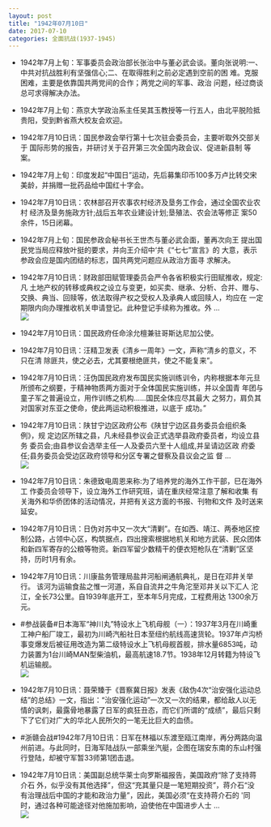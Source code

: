 ```yaml
---
layout: post
title: "1942年07月10日"
date: 2017-07-10
categories: 全面抗战(1937-1945)
---
```


<meta name="referrer" content="no-referrer" />

- 1942年7月上旬：军事委员会政治部长张治中与董必武会谈。董向张说明:一、 中共对抗战胜利有坚强信心;二、在取得胜利之前必定遇到空前的困 难。克服困难，主要是依靠国共两党间的合作；两党之间的军事、政治 问题，经过商谈总可求得解决办法。 

- 1942年7月上旬：燕京大学政治系主任吴其玉教授等一行五人，由北平脱险抵 贵阳，受到黔省燕大校友会欢迎。 

- 1942年7月10日讯：国民参政会举行第十七次驻会委员会，主要听取外交部关于 国际形势的报告，并研讨关于召开第三次全国内政会议、促进新县制 等案。 

- 1942年7月上旬：印度发起“中国日”运动，先后募集印币100多万卢比转交宋 美龄，并捐赠一批药品给中国红十字会。 

- 1942年7月10日讯：农林部召开农事农村经济及垦务工作会，通过全国农业农村 经济及垦务施政方针;战后五年农业建设计划;垦殖法、农会法等修正 案50余件，15日闭幕。 

- 1942年7月上旬：国民参政会秘书长王世杰与董必武会面，董再次向王 提出国民党当局应释放叶挺的要求，并向王介绍中‘共《“七七”宣言》的 大意，表示参政会应是国内团结的标志，国共两党问题应从政治方面寻 求解决。 

- 1942年7月10日讯：财政部田赋管理委员会严令各省积极实行田赋推收，规定:凡 土地产权的转移或典权之设立与变更，如买卖、继承、分析、合并、赠与、 交换、典当、回赎等，依法取得产权之受权人及承典人或回赎人，均应在 一定期限内向办理推收机关申请登记。此种登记手续称为推收。外 ... <br/><img src="https://wx2.sinaimg.cn/large/aca367d8ly1fhf1h0hik8j20c809z74c.jpg" />

- 1942年7月10日讯：国民政府任命涂允檀兼驻哥斯达尼加公使。 

- 1942年7月10日讯：汪精卫发表《清乡一周年》一文，声称“清乡的意义，不只在清 除匪共，使之必去，尤其要根绝匪共，使之不能复来”。 

- 1942年7月10日讯：汪伪国民政府发布国民实施训练训令，内称根据本年元旦 所颁布之纲要，于精神物质两方面对于全体国民实施训练，并以全国青 年团与童子军之普遍设立，用作训练之机构……国民全体应尽其最大 之努力，肩负其对国家对东亚之使命，使此两运动积极推进，以底于 成功。” 

- 1942年7月10日讯：陕甘宁边区政府公布《陕甘宁边区县务委员会组织条例》，规 定边区所辖之县，凡未经县参议会正式选举县政府委员者，均设立县务 委员会;由县参议会选举主任一人及委员六至十人组成,并呈请边区政 府委任;县务委员会受边区政府领导和分区专署之督察及县议会之监 督 ... <br/><img src="https://wx2.sinaimg.cn/large/aca367d8ly1fhest2nvb8j20c809zjrg.jpg" />

- 1942年7月10日讯：朱德致电周恩来称:为了培养党的海外工作干部，巳在海外工 作委员会领导下，设立海外工作研究班，请在重庆经常注意了解和收集 有关海外和华侨团体的活动情况，并把有关这方面的书报、刊物和文件 及时送来延安。 

- 1942年7月10日讯：日伪对苏中又一次大“清剿”。在如西、靖江、两泰地区控制公路，占领中心区，构筑据点，四出搜索根据地机关和地方武装、民众团体和新四军寄存的公粮等物资。新四军留少数精干的便衣短枪队在“清剿”区坚持，历时1月有余。 

- 1942年7月10日讯：川康盐务管理局盐井河船闸通航典礼，是日在邓井关举行。 该河为运输食盐之惟一河道，系自自流井之牛角沱至邓井关以下汇人 沱江，全长73公里。自1939年底开工，至本年5月完成，工程费用达 1300余万元。 

- #参战装备#日本海军“神川丸”特设水上飞机母舰（一）：1937年3月在川崎重工神户船厂竣工，最初为川崎汽船社日本至纽约航线高速货轮。1937年卢沟桥事变爆发后被征用改造为第二级特设水上飞机母舰首舰，排水量6853吨，动力装置为1台川崎MAN型柴油机，最高航速18.7节。1938年12月转籍为特设飞机运输舰。 <br/><img src="https://wx2.sinaimg.cn/large/aca367d8ly1fhek4tuskbj20go0qtdm9.jpg" />

- 1942年7月10日讯：聂荣臻于《晋察冀日报》发表《敌伪4次“治安强化运动总结”的总结》一文，指出：“治安强化运动”一次又一次的结果，都给敌人以无情的讽刺，最露骨地暴露了日军的疯狂丑态，而它们所谓的“成绩”，最后只剩下了它们对广大的华北人民所欠的一笔无比巨大的血债。 

- #浙赣会战#1942年7月10日讯：日军在林福以东渡至瓯江南岸，再分两路向温州前进。与此同时，日海军陆战队一部乘坐汽艇，企图在瑞安东南的东山村强行登陆，却被守军暂33师第1团击退。 

- 1942年7月10日讯：美国副总统华莱士向罗斯福报告，美国政府“除了支持蒋介石 外，似乎没有其他选择”，但这“充其量只是一笔短期投资”，蒋介石“没 有治理战后中国的才能和政治力量”，因此，美国必须“在支持蒋介石的 '同时，通过各种可能途径对他施加影响，迫使他在中国进步人士 ... <br/><img src="https://wx4.sinaimg.cn/large/aca367d8ly1fheexf2jvlj20c809z74c.jpg" />

